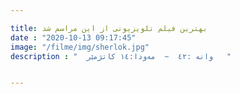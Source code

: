 ```yaml
---

title: بهترین فیلم تلویزیونی از این مراسم شد
date : "2020-10-13 09:17:45"
image: "/filme/img/sherlok.jpg"
description : "  وانە :٤٢  ~  مەودا:١٤ کاتژمێر   "


---
```

